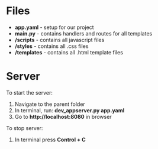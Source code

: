 
# Files

- **app.yaml** -  setup for our project
- **main.py** - contains handlers and routes for all templates
- **/scripts** - contains all javascript files
- **/styles** - contains all .css files
- **/templates** - contains all .html template files


# Server

To start the server:
1) Navigate to the parent folder
2) In terminal, run: **dev_appserver.py app.yaml**
3) Go to **http://localhost:8080** in browser

To stop server:
1) In terminal press **Control + C**
